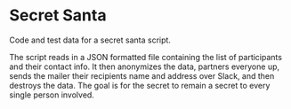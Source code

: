 # Secret Santa
Code and test data for a secret santa script. 

The script reads in a JSON formatted file containing 
the list of participants and their contact info. It
then anonymizes the data, partners everyone up, sends
the mailer their recipients name and address over Slack,
and then destroys the data. The goal is for the secret
to remain a secret to every single person involved. 
